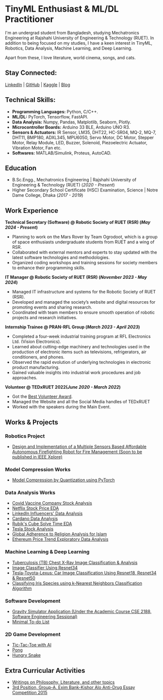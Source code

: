 # TinyML Enthusiast & ML/DL Practitioner 
I'm an undergrad student from Bangladesh, studying Mechatronics Engineering at Rajshahi University of Engineering & Technology (RUET). In addition to being focused on my studies, I have a keen interest in TinyML, Robotics, Data Analysis, Machine Learning, and Deep Learning.

Apart from these, I love literature, world cinema, songs, and cats.

## Stay Connected:  
[LinkedIn](https://www.linkedin.com/in/najeeb-ahmed-bhuiyan-456048221/) | [GitHub](https://github.com/nabq5272B) | [Kaggle](https://www.kaggle.com/najeebahmadbhuiyan) | [Blog](http://quareeb.blogspot.com/)

## Technical Skills:
- **Programming Languages:** Python, C/C++.
- **ML/DL:** PyTorch, Tensorflow, FastAPI.
- **Data Analysis:** Numpy, Pandas, Matplotlib, Seaborn, Plotly.
- **Microcontroller Boards:** Arduino 33 BLE, Arduino UNO R3.
- **Sensors & Actuators:** IR Sensor, LM35, DHT22, HC-SR04, MQ-2, MQ-7, DHT11, BMP180, ADXL345, MPU6050, Servo Motor, DC Motor, Stepper Motor, Relay Module, LED, Buzzer, Solenoid, Piezoelectric Actuator, Vibration Motor, Fan etc.  
- **Softwares:** MATLAB/Simulink, Proteus, AutoCAD.  

## Education
- B.Sc.Engg., Mechatronics Engineering | Rajshahi University of Engineering & Technology (RUET) (_2020 - Present_)								       		
- Higher Secondary School Certificate (HSC) Examination, Science | Notre Dame College, Dhaka (_2017 - 2019_)	 			        		

## Work Experience
**Technical Secretary (Software) @ Robotic Society of RUET (RSR) (_May 2024 - Present_)**
- Planning to work on the Mars Rover by Team Ogrodoot, which is a group of space enthusiasts undergraduate students from RUET and a wing of RSR.
- Collaborated with external mentors and experts to stay updated with the latest software technologies and methodologies.
- Organized coding workshops and training sessions for society members to enhance their programming skills.

**IT Manager @ Robotic Society of RUET (RSR) (_November 2023 - May 2024_)**
- Managed IT infrastructure and systems for the Robotic Society of RUET (RSR).
- Developed and managed the society’s website and digital resources for promoting events and sharing research.
- Coordinated with team members to ensure smooth operation of robotic projects and research initiatives.

**Internship Trainee @ PRAN-RFL Group (_March 2023 - April 2023_)**
- Completed a four-week industrial training program at RFL Electronics Ltd. (Vision Electronics).
- Learned about cutting-edge machinery and technologies used in the production of electronic items such as televisions, refrigerators, air conditioners, and phones.
- Observed the rapid evolution of underlying technologies in electronic product manufacturing.
- Gained valuable insights into industrial work procedures and job approaches.

**Volunteer @ TEDxRUET 2022(_June 2020 - March 2022_)**
- Got the [Best Volunteer Award](https://www.facebook.com/photo.php?fbid=1840372436353609&set=pb.100011426111692.-2207520000..&type=3). 
- Managed the Website and all the Social Media handles of TEDxRUET
- Worked with the speakers during the Main Event. 

## Works & Projects 
### Robotics Project
- [Design and Implementation of a Multiple Sensors Based Affordable Autonomous Firefighting Robot for Fire Management (Soon to be published in IEEE Xplore)](https://youtu.be/yKH9bV34ULM?si=AZiF45g5OK_iQEAH)

### Model Compression Works
- [Model Compression by Quantization using PyTorch](https://github.com/NajeebAhmedBhuiyan/Model-Compression-Quantization)

### Data Analysis Works
- [Covid Vaccine Company Stock Analysis](https://www.kaggle.com/code/najeebahmadbhuiyan/covid-vaccine-company-stock-analysis)  
- [Netflix Stock Price EDA](https://www.kaggle.com/code/najeebahmadbhuiyan/netflix-stock-price-eda)  
- [LinkedIn Influencers' Data Analysis](https://www.kaggle.com/code/najeebahmadbhuiyan/linkedin-influencers-data-analysis)  
- [Cardano Data Analysis](https://www.kaggle.com/code/najeebahmadbhuiyan/cardano-data-analysis)  
- [Rubik's Cube Solve Time EDA](https://www.kaggle.com/code/najeebahmadbhuiyan/rubik-s-cube-solve-time-eda)  
- [Tesla Stock Analysis](https://www.kaggle.com/code/najeebahmadbhuiyan/tesla-stock-analysis)  
- [Global Adherence to Religion Analysis for Islam](https://www.kaggle.com/code/najeebahmadbhuiyan/global-adherence-to-religion-analysis-for-islam)  
- [Ethereum Price Trend Exploratory Data Analysis](https://github.com/nabq5272B/Ethereum-Price-Trend-Exploratory-Data-Analysis)

### Machine Learning & Deep Learning
- [Tuberculosis (TB) Chest X-Ray Image Classification & Analysis](https://www.kaggle.com/code/najeebahmadbhuiyan/tb-image-classification)
- [Image Classifier Using Resnet34](https://www.kaggle.com/code/najeebahmadbhuiyan/deep-learning-notebook-01)  
- [Tesla-Toyota-Lexus: Car Image Classification Using Resnet18, Resnet34 & Resnet50](https://www.kaggle.com/code/najeebahmadbhuiyan/tesla-toyota-lexus-car-image-classification)  
- [Classifying Iris Species using k-Nearest Neighbors Classification Algorithm](https://github.com/nabq5272B/Classifying-Iris-Species-using-k-Nearest-Neighbors-Classification-Algorithm)

### Software Development
- [Gravity Simulator Application (Under the Academic Course CSE 2188, Software Engineering Sessional)](https://github.com/nabq5272B/Gravity-Simulator-Application)  
- [Minimal To-do List](https://github.com/nabq5272B/Minimal-Todo-List-Application)

### 2D Game Development
- [Tic-Tac-Toe with AI](https://github.com/nabq5272B/Tic-Tac-Toe-With-AI-)  
- [Pong](https://github.com/nabq5272B/Pong)  
- [Hungry Snake](https://github.com/nabq5272B/Snake-Game-)

## Extra Curricular Activities
- [Writings on Philosophy, Literature, and other topics](http://quareeb.blogspot.com/)
- [3rd Position, Group-A, Exim Bank-Kishor Alo Anti-Drug Essay Competition 2015](https://www.thedailystar.net/shout/exim-bank-%E2%80%93-kishor-alo-anti-drug-essay-competition-2015-105808)



